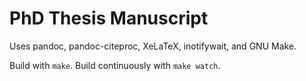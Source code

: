 PhD Thesis Manuscript
=====================

Uses pandoc, pandoc-citeproc, XeLaTeX, inotifywait, and GNU Make.

Build with `make`. Build continuously with `make watch`.
